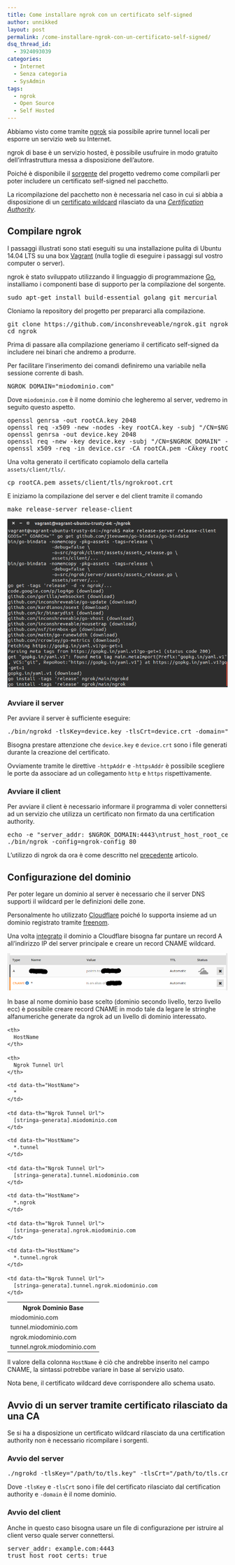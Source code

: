 ```yaml
---
title: Come installare ngrok con un certificato self-signed
author: unnikked
layout: post
permalink: /come-installare-ngrok-con-un-certificato-self-signed/
dsq_thread_id:
  - 3924093039
categories:
  - Internet
  - Senza categoria
  - SysAdmin
tags:
  - ngrok
  - Open Source
  - Self Hosted
---
```


Abbiamo visto come tramite <a href="ngrok-tunnel-sicuri-su-localhost" target="_blank">ngrok</a> sia possibile aprire tunnel locali per esporre un servizio web su Internet.

ngrok di base è un servizio hosted, è possibile usufruire in modo gratuito dell&#8217;infrastruttura messa a disposizione dell&#8217;autore.

Poiché è disponibile il <a href="https://github.com/inconshreveable/ngrok" target="_blank">sorgente</a> del progetto vedremo come compilarli per poter includere un certificato self-signed nel pacchetto.

La ricompilazione del pacchetto non è necessaria nel caso in cui si abbia a disposizione di un <a href="http://certificato-wildcard-ssl-apache" target="_blank">certificato wildcard</a> rilasciato da una *<a href="http://it.wikipedia.org/wiki/Certificate_authority" target="_blank">Certification Authority</a>*.

## Compilare ngrok

I passaggi illustrati sono stati eseguiti su una installazione pulita di Ubuntu 14.04 LTS su una box <a href="gestire-macchine-virtuali-vagrant" target="_blank">Vagrant</a> (nulla toglie di eseguire i passaggi sul vostro computer o server).

ngrok è stato sviluppato utilizzando il linguaggio di programmazione <a href="https://golang.org/" target="_blank">Go</a>, installiamo i componenti base di supporto per la compilazione del sorgente.

<pre class="lang:sh decode:true ">sudo apt-get install build-essential golang git mercurial</pre>

Cloniamo la repository del progetto per prepararci alla compilazione.

<pre class="lang:sh decode:true ">git clone https://github.com/inconshreveable/ngrok.git ngrok
cd ngrok</pre>

Prima di passare alla compilazione generiamo il certificato self-signed da includere nei binari che andremo a produrre.

Per facilitare l&#8217;inserimento dei comandi definiremo una variabile nella sessione corrente di bash.

<pre class="lang:default decode:true ">NGROK_DOMAIN="miodominio.com"</pre>

Dove `miodominio.com` è il nome dominio che legheremo al server, vedremo in seguito questo aspetto.

<pre class="lang:sh decode:true ">openssl genrsa -out rootCA.key 2048
openssl req -x509 -new -nodes -key rootCA.key -subj "/CN=$NGROK_DOMAIN" -days 5000 -out rootCA.pem
openssl genrsa -out device.key 2048
openssl req -new -key device.key -subj "/CN=$NGROK_DOMAIN" -out device.csr
openssl x509 -req -in device.csr -CA rootCA.pem -CAkey rootCA.key -CAcreateserial -out device.crt -days 5000</pre>

Una volta generato il certificato copiamolo della cartella `assets/client/tls/`.

<pre class="lang:sh decode:true ">cp rootCA.pem assets/client/tls/ngrokroot.crt</pre>

E iniziamo la compilazione del server e del client tramite il comando

<pre class="lang:default decode:true ">make release-server release-client</pre>

<p align="center">
  <img src="/wp-content/uploads/2015/05/ngrok-compiled.png" alt="ngrok-compiled" />
</p>

### Avviare il server

Per avviare il server è sufficiente eseguire:

<pre class="lang:sh decode:true ">./bin/ngrokd -tlsKey=device.key -tlsCrt=device.crt -domain="$NGROK_DOMAIN" -httpAddr=":8000" -httpsAddr=":8001"</pre>

Bisogna prestare attenzione che `device.key` e `device.crt` sono i file generati durante la creazione del certificato.

Ovviamente tramite le direttive `-httpAddr` e `-httpsAddr` è possibile scegliere le porte da associare ad un collegamento `http` e `https` rispettivamente.

### Avviare il client

Per avviare il client è necessario informare il programma di voler connettersi ad un servizio che utilizza un certificato non firmato da una certification authority.

<pre class="lang:sh decode:true ">echo -e "server_addr: $NGROK_DOMAIN:4443\ntrust_host_root_certs: false" &gt; ngrok-config
./bin/ngrok -config=ngrok-config 80</pre>

L&#8217;utilizzo di ngrok da ora è come descritto nel <a href="ngrok-tunnel-sicuri-su-localhost" target="_blank">precedente</a> articolo.

## Configurazione del dominio

Per poter legare un dominio al server è necessario che il server DNS supporti il wildcard per le definizioni delle zone.

Personalmente ho utilizzato <a href="http://ssl-gratuito-cloudflare-abilitare-https" target="_blank">Cloudflare</a> poiché lo supporta insieme ad un dominio registrato tramite <a href="http://come-ottenere-dominio-livello-gratis" target="_blank">freenom</a>.

Una volta <a href="https://it.hostingertut.ga/post/integrare-cloudflare" target="_blank">integrato</a> il dominio a Cloudflare bisogna far puntare un record A all&#8217;indirizzo IP del server principale e creare un record CNAME wildcard.

![ngrok-cloudflare-cname][1]

In base al nome dominio base scelto (dominio secondo livello, terzo livello ecc) è possibile creare record CNAME in modo tale da legare le stringhe alfanumeriche generate da ngrok ad un livello di dominio interessato.

<table class="rwd-table">
  <tr>
    <th>
      Ngrok Dominio Base
    </th>
    
    <th>
      HostName
    </th>
    
    <th>
      Ngrok Tunnel Url
    </th>
  </tr>
  
  <tr>
    <td data-th="Ngrok Base Domain">
      miodominio.com
    </td>
    
    <td data-th="HostName">
      *
    </td>
    
    <td data-th="Ngrok Tunnel Url">
      [stringa-generata].miodominio.com
    </td>
  </tr>
  
  <tr>
    <td data-th="Ngrok Base Domain">
      tunnel.miodominio.com
    </td>
    
    <td data-th="HostName">
      *.tunnel
    </td>
    
    <td data-th="Ngrok Tunnel Url">
      [stringa-generata].tunnel.miodominio.com
    </td>
  </tr>
  
  <tr>
    <td data-th="Ngrok Base Domain">
      ngrok.miodominio.com
    </td>
    
    <td data-th="HostName">
      *.ngrok
    </td>
    
    <td data-th="Ngrok Tunnel Url">
      [stringa-generata].ngrok.miodominio.com
    </td>
  </tr>
  
  <tr>
    <td data-th="Ngrok Base Domain">
      tunnel.ngrok.miodominio.com
    </td>
    
    <td data-th="HostName">
      *.tunnel.ngrok
    </td>
    
    <td data-th="Ngrok Tunnel Url">
      [stringa-generata].tunnel.ngrok.miodominio.com
    </td>
  </tr>
</table>

Il valore della colonna `HostName` è ciò che andrebbe inserito nel campo CNAME, la sintassi potrebbe variare in base al servizio usato. 

Nota bene, il certificato wildcard deve corrispondere allo schema usato. 

## Avvio di un server tramite certificato rilasciato da una CA

Se si ha a disposizione un certificato wildcard rilasciato da una certification authority non è necessario ricompilare i sorgenti. 

### Avvio del server

<pre class="lang:shell decode:true " >./ngrokd -tlsKey="/path/to/tls.key" -tlsCrt="/path/to/tls.crt" -domain="example.com"</pre>

Dove `-tlsKey` e `-tlsCrt` sono i file del certificato rilasciato dal certification authority e `-domain` è il nome dominio. 

### Avvio del client

Anche in questo caso bisogna usare un file di configurazione per istruire al client verso quale server connettersi. 

<pre class="lang:yaml decode:true " >server_addr: example.com:4443
trust_host_root_certs: true</pre>

 [1]: /wp-content/uploads/2015/05/ngrok-cloudflare-cname.png